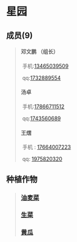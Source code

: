 #                                                                      星园



## 成员(9)

> #### 邓文鹏 （组长）
>
> ​	手机:<a href ="tel:13465039509">13465039509</a>
>
> ​           qq:[1732889554](http://wpa.qq.com/msgrd?v=3&uin=1732889554&site=qq&menu=yes)
>
>  
>
> #### 汤卓
>
> ​       手机:<a href="tel:17866711512">17866711512</a>
>
> ​          qq:[1743560689](http://wpa.qq.com/msgrd?v=3&uin=1743560689&site=qq&menu=yes)
>
> #### 王熠
>
> ​       手机 : <a href="tel:17664007223">17664007223</a>
>
> ​           qq: [1975820320](http://wpa.qq.com/msgrd?v=3&uin=1975820320&site=qq&menu=yes)
>
> 

## 种植作物

> ### [油麦菜](https://baike.baidu.com/item/%E6%B2%B9%E9%BA%A6%E8%8F%9C/646697?fr=aladdin)
>
> ### [生菜](https://baike.baidu.com/item/%E7%94%9F%E8%8F%9C/40578)
>
> ### [黄瓜](https://baike.baidu.com/item/%E9%BB%84%E7%93%9C/792541)

